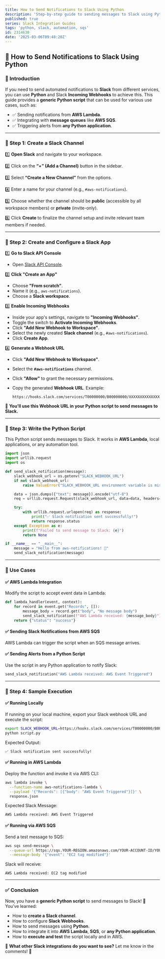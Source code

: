 ```yaml
---
title: How to Send Notifications to Slack Using Python
description: 'Step-by-step guide to sending messages to Slack using Python, including integration with AWS Lambda, SQS, and other automation tools.'
published: true
series: Slack Integration Guides
tags: 'python, slack, automation, sqs'
id: 2314630
date: '2025-03-06T09:48:20Z'
---
```


## 📢 How to Send Notifications to Slack Using Python

### 🚀 Introduction

If you need to send automated notifications to **Slack** from different services, you can use **Python** and Slack **Incoming Webhooks** to achieve this. This guide provides a **generic Python script** that can be used for various use cases, such as:

- ✅ Sending notifications from **AWS Lambda**.
- ✅ Integrating with **message queues** like **AWS SQS**.
- ✅ Triggering alerts from **any Python application**.

---

### 🔧 Step 1: Create a Slack Channel

1️⃣ **Open Slack** and navigate to your workspace.

2️⃣ Click on the **“+” (Add a Channel)** button in the sidebar.

3️⃣ Select **“Create a New Channel”** from the options.

4️⃣ Enter a name for your channel (e.g., `#aws-notifications`).

5️⃣ Choose whether the channel should be **public** (accessible by all workspace members) or **private** (invite-only).

6️⃣ Click **Create** to finalize the channel setup and invite relevant team members if needed.

---

### 🔧 Step 2: Create and Configure a Slack App

1️⃣ **Go to Slack API Console**

- Open [Slack API Console](https://api.slack.com/apps).

2️⃣ **Click "Create an App"**

- Choose **"From scratch"**.
- Name it (e.g., `aws-notifications`).
- Choose a **Slack workspace**.

3️⃣ **Enable Incoming Webhooks**

- Inside your app's settings, navigate to **"Incoming Webhooks"**.
- Toggle the switch to **Activate Incoming Webhooks**.
- Click **"Add New Webhook to Workspace"**.
- Select the newly created **Slack channel** (e.g., `#aws-notifications`).
- Click **Create App**.

4️⃣ **Generate a Webhook URL**

- Click **"Add New Webhook to Workspace"**.
- Select the **`#aws-notifications`** channel.
- Click **"Allow"** to grant the necessary permissions.
- Copy the generated **Webhook URL**.
   Example:

   ```plaintext
   https://hooks.slack.com/services/T00000000/B00000000/XXXXXXXXXXXXXXXXXXXXXXXX
   ```

📌 **You'll use this Webhook URL in your Python script to send messages to Slack.**

---

### 🔧 Step 3: Write the Python Script

This Python script sends messages to Slack. It works in **AWS Lambda**, local applications, or any automation tool.

```python
import json
import urllib.request
import os

def send_slack_notification(message):
    slack_webhook_url = os.getenv("SLACK_WEBHOOK_URL")
    if not slack_webhook_url:
        raise ValueError("SLACK_WEBHOOK_URL environment variable is missing")

    data = json.dumps({"text": message}).encode("utf-8")
    req = urllib.request.Request(slack_webhook_url, data=data, headers={"Content-Type": "application/json"})

    try:
        with urllib.request.urlopen(req) as response:
            print("✅ Slack notification sent successfully!")
            return response.status
    except Exception as e:
        print(f"Failed to send message to Slack: {e}")
        return None

if __name__ == "__main__":
    message = "Hello from aws-notifications! 🚀"
    send_slack_notification(message)
```

---

### 🎯 Use Cases

#### **✅ AWS Lambda Integration**

Modify the script to accept event data in Lambda:

```python
def lambda_handler(event, context):
    for record in event.get("Records", []):
        message_body = record.get("body", "No message body")
        send_slack_notification(f"AWS Lambda received: {message_body}")
    return {"status": "success"}
```

#### **✅ Sending Slack Notifications from AWS SQS**

AWS Lambda can trigger the script when an SQS message arrives.

#### **✅ Sending Alerts from a Python Script**

Use the script in any Python application to notify Slack:

```python
send_slack_notification("AWS Lambda received: AWS Event Triggered")
```

---

### 🔧 Step 4: Sample Execution

#### **✅ Running Locally**

If running on your local machine, export your Slack webhook URL and execute the script:

```sh
export SLACK_WEBHOOK_URL=https://hooks.slack.com/services/T00000000/B00000000/XXXXXXXXXXXXXXXXXXXXXXXX
python script.py
```

Expected Output:

```plaintext
✅ Slack notification sent successfully!
```

#### **✅ Running in AWS Lambda**

Deploy the function and invoke it via AWS CLI:

```sh
aws lambda invoke \
  --function-name aws-notifications-lambda \
  --payload '{"Records": [{"body": "AWS Event Triggered"}]}' \
  response.json
```

Expected Slack Message:

```plaintext
AWS Lambda received: AWS Event Triggered
```

#### **✅ Running via AWS SQS**

Send a test message to SQS:

```sh
aws sqs send-message \
  --queue-url https://sqs.YOUR-REGION.amazonaws.com/YOUR-ACCOUNT-ID/YOUR-QUEUE \
  --message-body '{"event": "EC2 tag modified"}'
```

Slack will receive:

```plaintext
AWS Lambda received: EC2 tag modified
```

---

### ✅ Conclusion

Now, you have a **generic Python script** to send messages to Slack! 🎉 You’ve learned:

- How to **create a Slack channel**.
- How to configure **Slack Webhooks**.
- How to send messages using **Python**.
- How to integrate it into **AWS Lambda**, **SQS**, or **any Python application**.
- How to **execute and test** the script locally and in AWS.

💬 **What other Slack integrations do you want to see?** Let me know in the comments! 🚀
